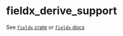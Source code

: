 # fieldx_derive_support

See [`fieldx` crate](https://crates.io/crates/fieldx) or [`fieldx` docs](https://docs.rs/fieldx/latest/fieldx/)
